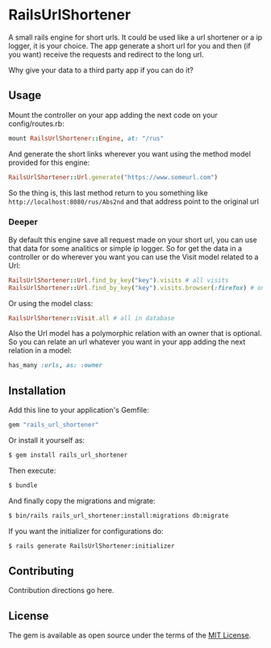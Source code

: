 # RailsUrlShortener

A small rails engine for short urls.
It could be used like a url shortener or a ip logger, it is your choice.
The app generate a short url for you and then (if you want) receive the requests and redirect to the long url.

Why give your data to a third party app if you can do it?

## Usage

Mount the controller on your app adding the next code on your config/routes.rb:

```ruby
mount RailsUrlShortener::Engine, at: "/rus"

```

And generate the short links wherever you want using the method model provided for this engine:

```ruby
RailsUrlShortener::Url.generate("https://www.someurl.com")
```

So the thing is, this last method return to you something like `http://localhost:8080/rus/Abs2nd` and that address point to the original url

### Deeper

By default this engine save all request made on your short url, you can use that data for some analitics or simple ip logger. So for get the data in a controller or do wherever you want you can use the Visit model related to a Url:
```ruby
RailsUrlShortener::Url.find_by_key("key").visits # all visits
RailsUrlShortener::Url.find_by_key("key").visits.browser(:firefox) # only where user_agent indicate a firefox browser

```
Or using the model class:
```ruby
RailsUrlShortener::Visit.all # all in database
```

Also the Url model has a polymorphic relation with an owner that is optional. So you can relate an url whatever you want in your app adding the next relation in a model:
```ruby
has_many :urls, as: :owner
```

## Installation
Add this line to your application's Gemfile:

```ruby
gem "rails_url_shortener"
```

Or install it yourself as:
```bash
$ gem install rails_url_shortener
```

Then execute:
```bash
$ bundle
```

And finally copy the migrations and migrate:
```bash
$ bin/rails rails_url_shortener:install:migrations db:migrate
```

If you want the initializer for configurations do:

```bash
$ rails generate RailsUrlShortener:initializer
```

## Contributing
Contribution directions go here.

## License
The gem is available as open source under the terms of the [MIT License](https://opensource.org/licenses/MIT).
